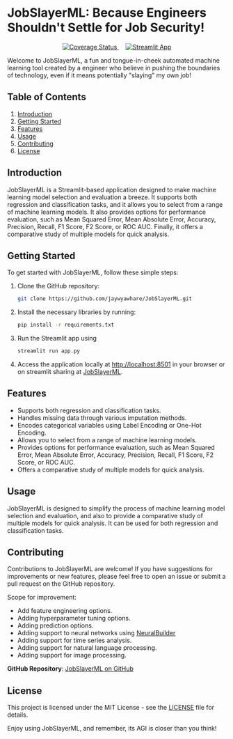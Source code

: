 # JobSlayerML: Because Engineers Shouldn't Settle for Job Security! 

<div align="center">
  <a href="https://coveralls.io/github/jaywyawhare/JobSlayerML">
    <img src="https://coveralls.io/repos/github/jaywyawhare/JobSlayerML/badge.svg" alt="Coverage Status">
  </a>
  &nbsp; &nbsp; <!-- Add non-breaking spaces for spacing -->
  <a href="https://jobslayerml.streamlit.app">
    <img src="https://static.streamlit.io/badges/streamlit_badge_black_white.svg" alt="Streamlit App">
  </a>
</div>


Welcome to JobSlayerML, a fun and tongue-in-cheek automated machine learning tool created by a engineer who believe in pushing the boundaries of technology, even if it means potentially "slaying" my own job!

## Table of Contents

1. [Introduction](#introduction)
2. [Getting Started](#getting-started)
3. [Features](#features)
4. [Usage](#usage)
5. [Contributing](#contributing)
6. [License](#license)

## Introduction <a name="introduction"></a>

JobSlayerML is a Streamlit-based application designed to make machine learning model selection and evaluation a breeze. It supports both regression and classification tasks, and it allows you to select from a range of machine learning models. It also provides options for performance evaluation, such as Mean Squared Error, Mean Absolute Error, Accuracy, Precision, Recall, F1 Score, F2 Score, or ROC AUC. Finally, it offers a comparative study of multiple models for quick analysis.

## Getting Started <a name="getting-started"></a>

To get started with JobSlayerML, follow these simple steps:
1. Clone the GitHub repository:

    ```bash
    git clone https://github.com/jaywyawhare/JobSlayerML.git
    ```

1. Install the necessary libraries by running:
    
    ```bash
    pip install -r requirements.txt
    ```

1. Run the Streamlit app using 

    ```bash
    streamlit run app.py
    ```

1. Access the application locally at [http://localhost:8501](http://localhost:8501) in your browser or on streamlit sharing at [JobSlayerML](https://jobslayerml.streamlit.app).

## Features <a name="features"></a>

- Supports both regression and classification tasks.
- Handles missing data through various imputation methods.
- Encodes categorical variables using Label Encoding or One-Hot Encoding.
- Allows you to select from a range of machine learning models.
- Provides options for performance evaluation, such as Mean Squared Error, Mean Absolute Error, Accuracy, Precision, Recall, F1 Score, F2 Score, or ROC AUC.
- Offers a comparative study of multiple models for quick analysis.

## Usage <a name="usage"></a>

JobSlayerML is designed to simplify the process of machine learning model selection and evaluation, and also to provide a comparative study of multiple models for quick analysis. It can be used for both regression and classification tasks.

## Contributing <a name="contributing"></a>

Contributions to JobSlayerML are welcome! If you have suggestions for improvements or new features, please feel free to open an issue or submit a pull request on the GitHub repository.

Scope for improvement:
- Add feature engineering options.
- Adding hyperparameter tuning options.
- Adding prediction options.
- Adding support to neural networks using [NeuralBuilder](https://github.com/jaywyawhare/NeuralBuilder)
- Adding support for time series analysis.
- Adding support for natural language processing.
- Adding support for image processing.


**GitHub Repository**: [JobSlayerML on GitHub](https://github.com/jaywyawhare/JobSlayerML)

## License <a name="license"></a>

This project is licensed under the MIT License - see the [LICENSE](LICENSE) file for details.

Enjoy using JobSlayerML, and remember, its AGI is closer than you think! 
